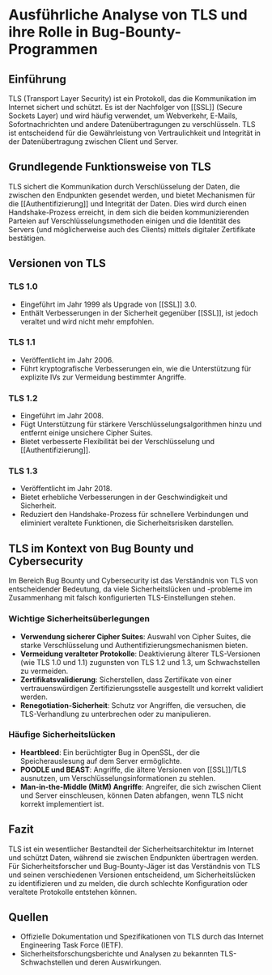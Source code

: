 # Ausführliche Analyse von TLS und ihre Rolle in Bug-Bounty-Programmen

## Einführung

TLS (Transport Layer Security) ist ein Protokoll, das die Kommunikation im Internet sichert und schützt. Es ist der Nachfolger von [[SSL]] (Secure Sockets Layer) und wird häufig verwendet, um Webverkehr, E-Mails, Sofortnachrichten und andere Datenübertragungen zu verschlüsseln. TLS ist entscheidend für die Gewährleistung von Vertraulichkeit und Integrität in der Datenübertragung zwischen Client und Server.

## Grundlegende Funktionsweise von TLS

TLS sichert die Kommunikation durch Verschlüsselung der Daten, die zwischen den Endpunkten gesendet werden, und bietet Mechanismen für die [[Authentifizierung]] und Integrität der Daten. Dies wird durch einen Handshake-Prozess erreicht, in dem sich die beiden kommunizierenden Parteien auf Verschlüsselungsmethoden einigen und die Identität des Servers (und möglicherweise auch des Clients) mittels digitaler Zertifikate bestätigen.

## Versionen von TLS

### TLS 1.0

- Eingeführt im Jahr 1999 als Upgrade von [[SSL]] 3.0.
- Enthält Verbesserungen in der Sicherheit gegenüber [[SSL]], ist jedoch veraltet und wird nicht mehr empfohlen.

### TLS 1.1

- Veröffentlicht im Jahr 2006.
- Führt kryptografische Verbesserungen ein, wie die Unterstützung für explizite IVs zur Vermeidung bestimmter Angriffe.

### TLS 1.2

- Eingeführt im Jahr 2008.
- Fügt Unterstützung für stärkere Verschlüsselungsalgorithmen hinzu und entfernt einige unsichere Cipher Suites.
- Bietet verbesserte Flexibilität bei der Verschlüsselung und [[Authentifizierung]].

### TLS 1.3

- Veröffentlicht im Jahr 2018.
- Bietet erhebliche Verbesserungen in der Geschwindigkeit und Sicherheit.
- Reduziert den Handshake-Prozess für schnellere Verbindungen und eliminiert veraltete Funktionen, die Sicherheitsrisiken darstellen.

## TLS im Kontext von Bug Bounty und Cybersecurity

Im Bereich Bug Bounty und Cybersecurity ist das Verständnis von TLS von entscheidender Bedeutung, da viele Sicherheitslücken und -probleme im Zusammenhang mit falsch konfigurierten TLS-Einstellungen stehen.

### Wichtige Sicherheitsüberlegungen

- **Verwendung sicherer Cipher Suites**: Auswahl von Cipher Suites, die starke Verschlüsselung und Authentifizierungsmechanismen bieten.
- **Vermeidung veralteter Protokolle**: Deaktivierung älterer TLS-Versionen (wie TLS 1.0 und 1.1) zugunsten von TLS 1.2 und 1.3, um Schwachstellen zu vermeiden.
- **Zertifikatsvalidierung**: Sicherstellen, dass Zertifikate von einer vertrauenswürdigen Zertifizierungsstelle ausgestellt und korrekt validiert werden.
- **Renegotiation-Sicherheit**: Schutz vor Angriffen, die versuchen, die TLS-Verhandlung zu unterbrechen oder zu manipulieren.

### Häufige Sicherheitslücken

- **Heartbleed**: Ein berüchtigter Bug in OpenSSL, der die Speicherauslesung auf dem Server ermöglichte.
- **POODLE und BEAST**: Angriffe, die ältere Versionen von [[SSL]]/TLS ausnutzen, um Verschlüsselungsinformationen zu stehlen.
- **Man-in-the-Middle (MitM) Angriffe**: Angreifer, die sich zwischen Client und Server einschleusen, können Daten abfangen, wenn TLS nicht korrekt implementiert ist.

## Fazit

TLS ist ein wesentlicher Bestandteil der Sicherheitsarchitektur im Internet und schützt Daten, während sie zwischen Endpunkten übertragen werden. Für Sicherheitsforscher und Bug-Bounty-Jäger ist das Verständnis von TLS und seinen verschiedenen Versionen entscheidend, um Sicherheitslücken zu identifizieren und zu melden, die durch schlechte Konfiguration oder veraltete Protokolle entstehen können.

## Quellen

- Offizielle Dokumentation und Spezifikationen von TLS durch das Internet Engineering Task Force (IETF).
- Sicherheitsforschungsberichte und Analysen zu bekannten TLS-Schwachstellen und deren Auswirkungen.